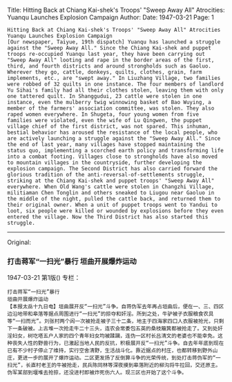 Title: Hitting Back at Chiang Kai-shek's Troops' "Sweep Away All" Atrocities: Yuanqu Launches Explosion Campaign
Author:
Date: 1947-03-21
Page: 1

    Hitting Back at Chiang Kai-shek's Troops' "Sweep Away All" Atrocities
    Yuanqu Launches Explosion Campaign
    [Our newspaper, Taiyue, 19th dispatch] Yuanqu has launched a struggle against the "Sweep Away All." Since the Chiang Kai-shek and puppet troops re-occupied Yuanqu last year, they have been carrying out "Sweep Away All" looting and rape in the border areas of the first, third, and fourth districts and around strongholds such as Gaoluo. Wherever they go, cattle, donkeys, quilts, clothes, grain, farm implements, etc., are "swept away." In Liuzhang Village, two families were robbed of 32 quilts in one instance. The four members of landlord Yu Sihai's family had all their clothes stolen, leaving them with only one tattered quilt. In Shanggudui, 23 cattle were stolen in one instance, even the mulberry twig winnowing basket of Bao Wuying, a member of the farmers' association committee, was stolen. They also raped women everywhere. In Shugeta, four young women from five families were violated, even the wife of Lu Qingwen, the puppet village chief of the first district, was not spared. This inhuman, bestial behavior has aroused the resistance of the local people, who are actively launching a struggle against the "Sweep Away All." Since the end of last year, many villages have stopped maintaining the status quo, implementing a scorched earth policy and transforming life into a combat footing. Villages close to strongholds have also moved to mountain villages in the countryside, further developing the explosion campaign. The Second District has also carried forward the glorious tradition of the anti-reversal-of-settlements struggle, striking at the Chiang Kai-shek and puppet troops' "Sweep Away All" everywhere. When Old Wang's cattle were stolen in Changzhi Village, militiaman Chen Tonglin and others sneaked to Liugou near Gaoluo in the middle of the night, pulled the cattle back, and returned them to their original owner. When a unit of puppet troops went to Yandui to loot, six people were killed or wounded by explosions before they even entered the village. Now the Third District has also started this struggle.



<hr /> 

Original: 


### 打击蒋军“一扫光”暴行  垣曲开展爆炸运动

1947-03-21
第1版()
专栏：

    打击蒋军“一扫光”暴行
    垣曲开展爆炸运动
    【本报太岳十九日电】垣曲展开反“一扫光”斗争。自蒋伪军去年再占垣曲后，便在一、三、四区边沿地带和皋落等据点周围进行“一扫光”的掠夺和奸淫。所到之处，牛驴被子衣服粮食农具等“一扫而光”。刘张村两个闾一次被抢走被子三十二条，地主于四海家四口人衣服被抢光，只剩下一条破被。上古堆一次抢走牛二十三头，连农会常委包五英的桑枝簸箕都被抢走了。又到处奸淫妇女，树圪塔五户人家的四个青年妇女均被蹂躏，连伪一区村长吕清文的老婆也不能幸免。这种丧失人性的野兽行为，已激起当地人民的反抗，积极展开反“一扫光”斗争。自去年年底到现在已有不少村子停止了维持，实行空舍清野，生活战斗化。靠近据点的村庄，也都转移到野外山庄，更进一步的展开了爆炸运动。二区更发扬了反倒算斗争的光荣传统，到处打击蒋伪军的“一扫光”，长直村老王的牛被抢走，民兵陈同林等深夜摸到皋落附近的柳沟将牛拉回，交还原主。伪军某部到堰堆去抢掠，还没进村即被炸死伤六人。现三区也开始了这个斗争。
